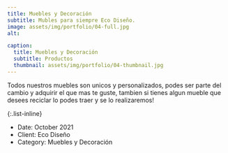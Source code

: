 ```yaml
---
title: Muebles y Decoración
subtitle: Mubles para siempre Eco Diseño.
image: assets/img/portfolio/04-full.jpg
alt: 

caption:
  title: Muebles y Decoración
  subtitle: Productos
  thumbnail: assets/img/portfolio/04-thumbnail.jpg
---
```

Todos nuestros muebles son unicos y personalizados, podes ser parte del cambio y adquirir el que mas te guste, tambien si tienes algun mueble que desees reciclar lo podes traer y se lo realizaremos!

{:.list-inline}
- Date: October 2021
- Client: Eco Diseño
- Category: Muebles y Decoración

